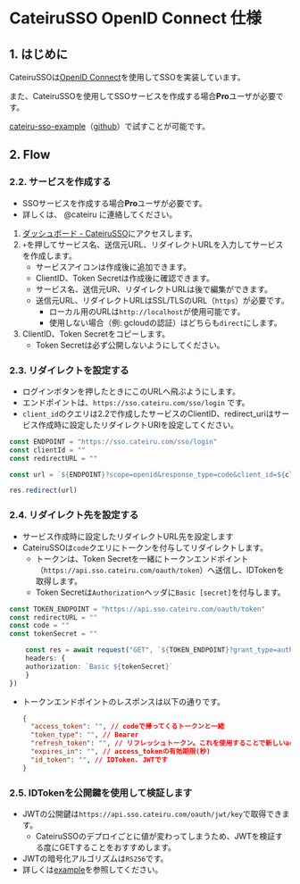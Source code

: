 # CateiruSSO OpenID Connect 仕様

## 1. はじめに

CateiruSSOは[OpenID Connect](https://openid.net/connect/)を使用してSSOを実装しています。

また、CateiruSSOを使用してSSOサービスを作成する場合**Pro**ユーザが必要です。

[cateiru-sso-example](https://cateiru-sso-example.vercel.app/)（[github](https://github.com/cateiru/cateiru-sso-example)）で試すことが可能です。

## 2. Flow

### 2.2. サービスを作成する

- SSOサービスを作成する場合**Pro**ユーザが必要です。
- 詳しくは、 @cateiru に連絡してください。

1. [ダッシュボード - CateiruSSO](https://sso.cateiru.com/dashboard)にアクセスします。
2. `+`を押してサービス名、送信元URL、リダイレクトURLを入力してサービスを作成します。
    - サービスアイコンは作成後に追加できます。
    - ClientID、Token Secretは作成後に確認できます。
    - サービス名、送信元UR、リダイレクトURLは後で編集ができます。
    - 送信元URL、リダイレクトURLはSSL/TLSのURL（`https`）が必要です。
        - ローカル用のURLは`http://localhost`が使用可能です。
        - 使用しない場合（例: gcloudの認証）はどちらも`direct`にします。
3. ClientID、Token Secretをコピーします。
    - Token Secretは必ず公開しないようにしてください。

### 2.3. リダイレクトを設定する

- ログインボタンを押したときにこのURLへ飛ぶようにします。
- エンドポイントは、`https://sso.cateiru.com/sso/login` です。
- `client_id`のクエリは2.2で作成したサービスのClientID、redirect_uriはサービス作成時に設定したリダイレクトURIを設定してください。

```ts
const ENDPOINT = "https://sso.cateiru.com/sso/login"
const clientId = ""
const redirectURL = ""

const url = `${ENDPOINT}?scope=openid&response_type=code&client_id=${clientId}&redirect_uri=${redirectURL}&prompt=consent`

res.redirect(url)
```

### 2.4. リダイレクト先を設定する

- サービス作成時に設定したリダイレクトURL先を設定します
- CateiruSSOは`code`クエリにトークンを付与してリダイレクトします。
  - トークンは、Token Secretを一緒にトークンエンドポイント（`https://api.sso.cateiru.com/oauth/token`）へ送信し、IDTokenを取得します。
  - Token Secretは`Authorization`ヘッダに`Basic [secret]`を付与します。

```ts
const TOKEN_ENDPOINT = "https://api.sso.cateiru.com/oauth/token"
const redirectURL = ""
const code = ""
const tokenSecret = ""

    const res = await request("GET", `${TOKEN_ENDPOINT}?grant_type=authorization_code&code=${code}&redirect_uri=${redirectURL}`, {
    headers: {
    authorization: `Basic ${tokenSecret}`
    }
})
```

- トークンエンドポイントのレスポンスは以下の通りです。

  ```json
  {
    "access_token": "", // codeで帰ってくるトークンと一緒
    "token_type": "", // Bearer
    "refresh_token": "", // リフレッシュトークン。これを使用することで新しいaccess_tokenを取得できます
    "expires_in": "", // access_tokenの有効期限(秒)
    "id_token": "", // IDToken. JWTです
  }
  ```

### 2.5. IDTokenを公開鍵を使用して検証します

- JWTの公開鍵は`https://api.sso.cateiru.com/oauth/jwt/key`で取得できます。
  - CateiruSSOのデプロイごとに値が変わってしまうため、JWTを検証する度にGETすることをおすすめします。
- JWTの暗号化アルゴリズムは`RS256`です。
- 詳しくは[example](https://github.com/cateiru/cateiru-sso-example/blob/main/utils/jwt.ts)を参照してください。

